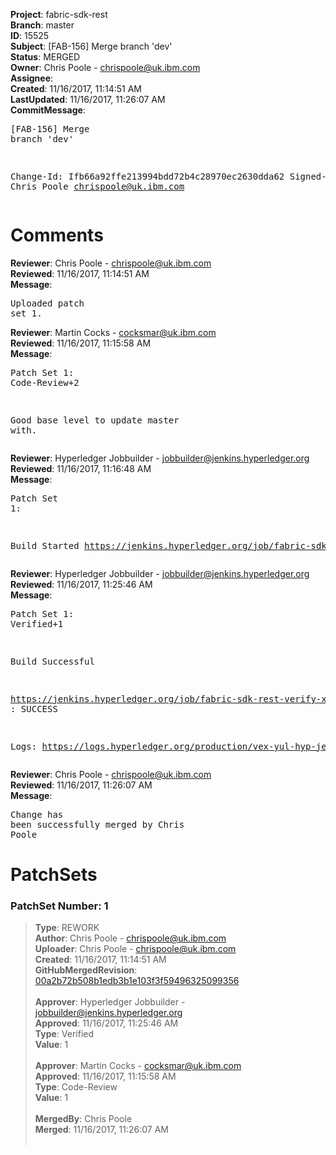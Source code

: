 <strong>Project</strong>: fabric-sdk-rest<br><strong>Branch</strong>: master<br><strong>ID</strong>: 15525<br><strong>Subject</strong>: [FAB-156] Merge branch 'dev'<br><strong>Status</strong>: MERGED<br><strong>Owner</strong>: Chris Poole - chrispoole@uk.ibm.com<br><strong>Assignee</strong>:<br><strong>Created</strong>: 11/16/2017, 11:14:51 AM<br><strong>LastUpdated</strong>: 11/16/2017, 11:26:07 AM<br><strong>CommitMessage</strong>:<br><pre>[FAB-156] Merge branch 'dev'

Change-Id: Ifb66a92ffe213994bdd72b4c28970ec2630dda62
Signed-off-by: Chris Poole <chrispoole@uk.ibm.com>
</pre><h1>Comments</h1><strong>Reviewer</strong>: Chris Poole - chrispoole@uk.ibm.com<br><strong>Reviewed</strong>: 11/16/2017, 11:14:51 AM<br><strong>Message</strong>: <pre>Uploaded patch set 1.</pre><strong>Reviewer</strong>: Martin Cocks - cocksmar@uk.ibm.com<br><strong>Reviewed</strong>: 11/16/2017, 11:15:58 AM<br><strong>Message</strong>: <pre>Patch Set 1: Code-Review+2

Good base level to update master with.</pre><strong>Reviewer</strong>: Hyperledger Jobbuilder - jobbuilder@jenkins.hyperledger.org<br><strong>Reviewed</strong>: 11/16/2017, 11:16:48 AM<br><strong>Message</strong>: <pre>Patch Set 1:

Build Started https://jenkins.hyperledger.org/job/fabric-sdk-rest-verify-x86_64/79/</pre><strong>Reviewer</strong>: Hyperledger Jobbuilder - jobbuilder@jenkins.hyperledger.org<br><strong>Reviewed</strong>: 11/16/2017, 11:25:46 AM<br><strong>Message</strong>: <pre>Patch Set 1: Verified+1

Build Successful 

https://jenkins.hyperledger.org/job/fabric-sdk-rest-verify-x86_64/79/ : SUCCESS

Logs: https://logs.hyperledger.org/production/vex-yul-hyp-jenkins-3/fabric-sdk-rest-verify-x86_64/79</pre><strong>Reviewer</strong>: Chris Poole - chrispoole@uk.ibm.com<br><strong>Reviewed</strong>: 11/16/2017, 11:26:07 AM<br><strong>Message</strong>: <pre>Change has been successfully merged by Chris Poole</pre><h1>PatchSets</h1><h3>PatchSet Number: 1</h3><blockquote><strong>Type</strong>: REWORK<br><strong>Author</strong>: Chris Poole - chrispoole@uk.ibm.com<br><strong>Uploader</strong>: Chris Poole - chrispoole@uk.ibm.com<br><strong>Created</strong>: 11/16/2017, 11:14:51 AM<br><strong>GitHubMergedRevision</strong>: [00a2b72b508b1edb3b1e103f3f59496325099356](https://github.com/hyperledger-gerrit-archive/fabric-sdk-rest/commit/00a2b72b508b1edb3b1e103f3f59496325099356)<br><br><strong>Approver</strong>: Hyperledger Jobbuilder - jobbuilder@jenkins.hyperledger.org<br><strong>Approved</strong>: 11/16/2017, 11:25:46 AM<br><strong>Type</strong>: Verified<br><strong>Value</strong>: 1<br><br><strong>Approver</strong>: Martin Cocks - cocksmar@uk.ibm.com<br><strong>Approved</strong>: 11/16/2017, 11:15:58 AM<br><strong>Type</strong>: Code-Review<br><strong>Value</strong>: 1<br><br><strong>MergedBy</strong>: Chris Poole<br><strong>Merged</strong>: 11/16/2017, 11:26:07 AM<br><br></blockquote>